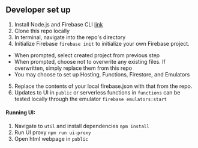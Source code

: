 ## Developer set up

1. Install Node.js and Firebase CLI [link](https://firebase.google.com/docs/functions/get-started#set-up-node.js-and-the-firebase-cli)
2. Clone this repo locally
3. In terminal, navigate into the repo's directory
4. Initialize Firebase `firebase init` to initialize your own Firebase project.
  - When prompted, select created project from previous step
  - When prompted, choose not to overwrite any existing files. If overwritten, simply replace them from this repo
  - You may choose to set up Hosting, Functions, Firestore, and Emulators
5. Replace the contents of your local firebase.json with that from the repo.
6. Updates to UI in `public` or serverless functions in `functions` can be tested locally through the emulator `firebase emulators:start`

#### Running UI:
1. Navigate to `util` and install dependencies `npm install`
2. Run UI proxy `npm run ui-proxy`
3. Open html webpage in `public`
